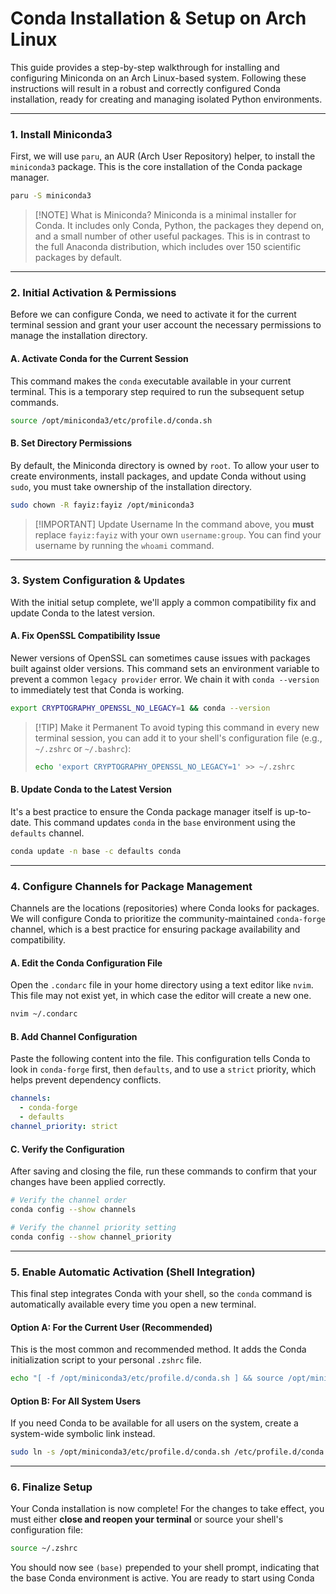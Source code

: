 # Conda Installation & Setup on Arch Linux

This guide provides a step-by-step walkthrough for installing and configuring Miniconda on an Arch Linux-based system. Following these instructions will result in a robust and correctly configured Conda installation, ready for creating and managing isolated Python environments.

---

### 1. Install Miniconda3

First, we will use `paru`, an AUR (Arch User Repository) helper, to install the `miniconda3` package. This is the core installation of the Conda package manager.

```bash
paru -S miniconda3
```

> [!NOTE] What is Miniconda?
> Miniconda is a minimal installer for Conda. It includes only Conda, Python, the packages they depend on, and a small number of other useful packages. This is in contrast to the full Anaconda distribution, which includes over 150 scientific packages by default.

---

### 2. Initial Activation & Permissions

Before we can configure Conda, we need to activate it for the current terminal session and grant your user account the necessary permissions to manage the installation directory.

#### A. Activate Conda for the Current Session
This command makes the `conda` executable available in your current terminal. This is a temporary step required to run the subsequent setup commands.

```bash
source /opt/miniconda3/etc/profile.d/conda.sh
```

#### B. Set Directory Permissions
By default, the Miniconda directory is owned by `root`. To allow your user to create environments, install packages, and update Conda without using `sudo`, you must take ownership of the installation directory.

```bash
sudo chown -R fayiz:fayiz /opt/miniconda3
```

> [!IMPORTANT] Update Username
> In the command above, you **must** replace `fayiz:fayiz` with your own `username:group`. You can find your username by running the `whoami` command.

---

### 3. System Configuration & Updates

With the initial setup complete, we'll apply a common compatibility fix and update Conda to the latest version.

#### A. Fix OpenSSL Compatibility Issue
Newer versions of OpenSSL can sometimes cause issues with packages built against older versions. This command sets an environment variable to prevent a common `legacy provider` error. We chain it with `conda --version` to immediately test that Conda is working.

```bash
export CRYPTOGRAPHY_OPENSSL_NO_LEGACY=1 && conda --version
```

> [!TIP] Make it Permanent
> To avoid typing this command in every new terminal session, you can add it to your shell's configuration file (e.g., `~/.zshrc` or `~/.bashrc`):
> ```bash
> echo 'export CRYPTOGRAPHY_OPENSSL_NO_LEGACY=1' >> ~/.zshrc
> ```

#### B. Update Conda to the Latest Version
It's a best practice to ensure the Conda package manager itself is up-to-date. This command updates `conda` in the `base` environment using the `defaults` channel.

```bash
conda update -n base -c defaults conda
```

---

### 4. Configure Channels for Package Management

Channels are the locations (repositories) where Conda looks for packages. We will configure Conda to prioritize the community-maintained `conda-forge` channel, which is a best practice for ensuring package availability and compatibility.

#### A. Edit the Conda Configuration File
Open the `.condarc` file in your home directory using a text editor like `nvim`. This file may not exist yet, in which case the editor will create a new one.

```bash
nvim ~/.condarc
```

#### B. Add Channel Configuration
Paste the following content into the file. This configuration tells Conda to look in `conda-forge` first, then `defaults`, and to use a `strict` priority, which helps prevent dependency conflicts.

```yaml
channels:
  - conda-forge
  - defaults
channel_priority: strict
```

#### C. Verify the Configuration
After saving and closing the file, run these commands to confirm that your changes have been applied correctly.

```bash
# Verify the channel order
conda config --show channels

# Verify the channel priority setting
conda config --show channel_priority
```

---

### 5. Enable Automatic Activation (Shell Integration)

This final step integrates Conda with your shell, so the `conda` command is automatically available every time you open a new terminal.

#### Option A: For the Current User (Recommended)
This is the most common and recommended method. It adds the Conda initialization script to your personal `.zshrc` file.

```bash
echo "[ -f /opt/miniconda3/etc/profile.d/conda.sh ] && source /opt/miniconda3/etc/profile.d/conda.sh" >> ~/.zshrc
```

#### Option B: For All System Users
If you need Conda to be available for all users on the system, create a system-wide symbolic link instead.

```bash
sudo ln -s /opt/miniconda3/etc/profile.d/conda.sh /etc/profile.d/conda.sh
```

---

### 6. Finalize Setup

Your Conda installation is now complete! For the changes to take effect, you must either **close and reopen your terminal** or source your shell's configuration file:

```bash
source ~/.zshrc
```

You should now see `(base)` prepended to your shell prompt, indicating that the base Conda environment is active. You are ready to start using Conda

